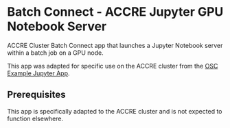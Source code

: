 # Batch Connect - ACCRE Jupyter GPU Notebook Server

ACCRE Cluster Batch Connect app that launches a Jupyter Notebook server within a
batch job on a GPU node.

This app was adapted for specific use on the ACCRE cluster from the
[OSC Example Jupyter App](https://github.com/OSC/bc_example_jupyter).

## Prerequisites

This app is specifically adapted to the ACCRE cluster and is not expected to
function elsewhere.
